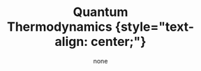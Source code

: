 ---
title: '#### Quantum <br> Thermodynamics {style="text-align: center;"}'
date: none
type: landing
tags:
  - QT
# Your landing page sections - add as many different content blocks as you like

sections:
  - block: markdown
    id: QT
    content:
      title: '## Quantum Thermodynamics'
      subtitle: "[ Back   ](../../research_lines)"
      text: |
        <html lang="en">
        <body>
          <img src="featured.jpg" align="left" hspace="20" vspace="20" width="300" />
          <p>
          Quantum thermodynamics marries the well-established laws of thermodynamics, which describe heat and work, with the powerful, yet different, framework of quantum mechanics. Thermodynamics thrives on describing large systems with average properties. Quantum mechanics, on the other hand, excels at depicting the probabilistic nature of individual particles. <p>
          The thermodynamics of quantum systems and processes seeks to reconcile these seemingly disparate approaches. This understanding is vital for building quantum technologies: By uncovering how quantum systems exchange heat and perform work, we can design machines that harness the unique properties of quantum mechanics, such as quantum superposition. This could lead to breakthroughs in energy production, information processing, and even reshape our understanding of the universe's fundamental building blocks.<p>
          Qunipa is leading the efforts in the construction of a self-consistent theoretical framework for the understanding and characterisation of the thermodynamic implications of quantum dynamics, all the way to quantum computing and quantum control processes. We often collaborate with experimentalists working in controlled quantum systems to put our tools and theory in place and test the energetics of forefront experimental platforms.


        </body>
        </html>  

    design:
      columns: 2
  - block: markdown
    id: button
    content:
      title: 
      subtitle: 
      text: |
        <p class="text-center">
        <a class="lead" href="../../research_lines/">Back</a></p>
    design:
      columns: 1
---